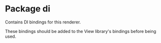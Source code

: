 # Package di

Contains DI bindings for this renderer. 

These bindings should be added to the View library's bindings before
being used.